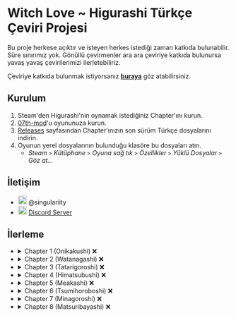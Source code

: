 # Witch Love ~ Higurashi Türkçe Çeviri Projesi

Bu proje herkese açıktır ve isteyen herkes istediği zaman katkıda bulunabilir. Süre sınırımız yok. Gönüllü çevirmenler ara ara çeviriye katkıda bulunursa yavaş yavaş çevirilerimizi ilerletebiliriz.

Çeviriye katkıda bulunmak istiyorsanız [**buraya**](../../tree/master/CONTRIBUTING.md) göz atabilirsiniz.

## Kurulum

1. Steam'den Higurashi'nin oynamak istediğiniz Chapter'ını kurun.
2. [07th-mod](https://07th-mod.com/home/)'u oyununuza kurun.
3. [Releases](../../releases) sayfasından Chapter'ınızın son sürüm Türkçe dosyalarını indirin.
4. Oyunun yerel dosyalarının bulunduğu klasöre bu dosyaları atın.
   * *Steam `>` Kütüphane `>` Oyuna sağ tık `>` Özellikler `>` Yüklü Dosyalar `>` Göz at...*

## İletişim
- <img src="https://i.imgur.com/62IuQAp.png" width=20 title="Discord" />  @singulariity
- <img src="https://i.imgur.com/62IuQAp.png" width=20 title="Discord" />  [Discord Server](https://discord.gg/jyD5jn9Vpd)

## İlerleme
* <details>
  <summary>Chapter 1 (Onikakushi) ❌</summary>

   * Story
      * [onik_op](../../tree/master/story/ch1/onik_op.txt) ✅
      * [onik_000](../../tree/master/story/ch1/onik_000.txt) ✅
      * [onik_001](../../tree/master/story/ch1/onik_001.txt) ✅
      * [onik_002](../../tree/master/story/ch1/onik_002.txt) ✅
      * [onik_003](../../tree/master/story/ch1/onik_003.txt) ❌
      * [onik_004](../../tree/master/story/ch1/onik_004.txt) ❌
      * [onik_005](../../tree/master/story/ch1/onik_005.txt) ❌
      * [onik_006](../../tree/master/story/ch1/onik_006.txt) ❌
      * [onik_007](../../tree/master/story/ch1/onik_007.txt) ❌
      * [onik_008](../../tree/master/story/ch1/onik_008.txt) ❌
      * [onik_009](../../tree/master/story/ch1/onik_009.txt) ❌
      * [onik_009_02](../../tree/master/story/ch1/onik_009_02.txt) ❌
      * [onik_010](../../tree/master/story/ch1/onik_010.txt) ❌
      * [onik_011](../../tree/master/story/ch1/onik_011.txt) ❌
      * [onik_012](../../tree/master/story/ch1/onik_012.txt) ❌
      * [onik_013](../../tree/master/story/ch1/onik_013.txt) ❌
      * [onik_014](../../tree/master/story/ch1/onik_014.txt) ❌
      * [onik_014_02](../../tree/master/story/ch1/onik_014_02.txt) ❌
      * [onik_015](../../tree/master/story/ch1/onik_015.txt) ❌
      * [onik_015_02](../../tree/master/story/ch1/onik_015_02.txt) ❌
      * [onik_015_03](../../tree/master/story/ch1/onik_015_03.txt) ❌
   * Tips
      * [onik_tips_01](../../tree/master/story/ch1/onik_tips_01.txt) ✅
      * [onik_tips_02](../../tree/master/story/ch1/onik_tips_02.txt) ✅
      * [onik_tips_03](../../tree/master/story/ch1/onik_tips_03.txt) ✅
      * [onik_tips_04](../../tree/master/story/ch1/onik_tips_04.txt) ✅
      * [onik_tips_05](../../tree/master/story/ch1/onik_tips_05.txt) ❌
      * [onik_tips_06](../../tree/master/story/ch1/onik_tips_06.txt) ❌
      * [onik_tips_07](../../tree/master/story/ch1/onik_tips_07.txt) ❌
      * [onik_tips_08](../../tree/master/story/ch1/onik_tips_08.txt) ❌
      * [onik_tips_09](../../tree/master/story/ch1/onik_tips_09.txt) ❌
      * [onik_tips_10](../../tree/master/story/ch1/onik_tips_10.txt) ❌
      * [onik_tips_11](../../tree/master/story/ch1/onik_tips_11.txt) ❌
      * [onik_tips_12](../../tree/master/story/ch1/onik_tips_12.txt) ❌
      * [onik_tips_13](../../tree/master/story/ch1/onik_tips_13.txt) ❌
      * [onik_tips_14](../../tree/master/story/ch1/onik_tips_14.txt) ❌
      * [onik_tips_15](../../tree/master/story/ch1/onik_tips_15.txt) ❌
      * [onik_tips_16](../../tree/master/story/ch1/onik_tips_16.txt) ❌
      * [onik_tips_17](../../tree/master/story/ch1/onik_tips_17.txt) ❌
      * [onik_tips_18](../../tree/master/story/ch1/onik_tips_18.txt) ❌
      * [onik_tips_19](../../tree/master/story/ch1/onik_tips_19.txt) ❌
      * [onik_tips_20](../../tree/master/story/ch1/onik_tips_20.txt) ❌
   * Other
      * [omake_01](../../tree/master/story/ch1/omake_01.txt) ❌
  </details>
* <details>
  <summary>Chapter 2 (Watanagashi) ❌</summary>

   * Story
      * [wata_001](../../tree/master/story/ch2/wata_001.txt.txt) ❌
      * [wata_002](../../tree/master/story/ch2/wata_002.txt.txt) ❌
      * [wata_003](../../tree/master/story/ch2/wata_003.txt.txt) ❌
      * [wata_004](../../tree/master/story/ch2/wata_004.txt.txt) ❌
      * [wata_005](../../tree/master/story/ch2/wata_005.txt.txt) ❌
      * [wata_006](../../tree/master/story/ch2/wata_006.txt.txt) ❌
      * [wata_007](../../tree/master/story/ch2/wata_007.txt.txt) ❌
      * [wata_008](../../tree/master/story/ch2/wata_008.txt.txt) ❌
      * [wata_009](../../tree/master/story/ch2/wata_009.txt.txt) ❌
      * [wata_009_02](../../tree/master/story/ch2/wata_009_02.txt.txt) ❌
      * [wata_010](../../tree/master/story/ch2/wata_010.txt.txt) ❌
      * [wata_010_02](../../tree/master/story/ch2/wata_010_02.txt.txt) ❌
      * [wata_010_03](../../tree/master/story/ch2/wata_010_03.txt.txt) ❌
      * [wata_010_04](../../tree/master/story/ch2/wata_010_04.txt.txt) ❌
      * [wata_011](../../tree/master/story/ch2/wata_011.txt.txt) ❌
      * [wata_011_02](../../tree/master/story/ch2/wata_011_02.txt.txt) ❌
      * [wata_012](../../tree/master/story/ch2/wata_012.txt.txt) ❌
      * [wata_012_02](../../tree/master/story/ch2/wata_012_02.txt.txt) ❌
      * [wata_012_03](../../tree/master/story/ch2/wata_012_03.txt.txt) ❌
   * Tips
      * [wata_tips_01](../../tree/master/story/ch2/wata_tips_01.txt.txt) ❌
      * [wata_tips_02](../../tree/master/story/ch2/wata_tips_02.txt.txt) ❌
      * [wata_tips_03](../../tree/master/story/ch2/wata_tips_03.txt.txt) ❌
      * [wata_tips_04](../../tree/master/story/ch2/wata_tips_04.txt.txt) ❌
      * [wata_tips_05](../../tree/master/story/ch2/wata_tips_05.txt.txt) ❌
      * [wata_tips_06](../../tree/master/story/ch2/wata_tips_06.txt.txt) ❌
      * [wata_tips_07](../../tree/master/story/ch2/wata_tips_07.txt.txt) ❌
      * [wata_tips_08](../../tree/master/story/ch2/wata_tips_08.txt.txt) ❌
      * [wata_tips_09](../../tree/master/story/ch2/wata_tips_09.txt.txt) ❌
      * [wata_tips_10](../../tree/master/story/ch2/wata_tips_10.txt.txt) ❌
      * [wata_tips_11](../../tree/master/story/ch2/wata_tips_11.txt.txt) ❌
      * [wata_tips_12](../../tree/master/story/ch2/wata_tips_12.txt.txt) ❌
      * [wata_tips_13](../../tree/master/story/ch2/wata_tips_13.txt.txt) ❌
      * [wata_tips_14](../../tree/master/story/ch2/wata_tips_14.txt.txt) ❌
      * [wata_tips_15](../../tree/master/story/ch2/wata_tips_15.txt.txt) ❌
      * [wata_tips_16](../../tree/master/story/ch2/wata_tips_16.txt.txt) ❌
      * [wata_tips_17](../../tree/master/story/ch2/wata_tips_17.txt.txt) ❌
      * [wata_tips_18](../../tree/master/story/ch2/wata_tips_18.txt.txt) ❌
      * [wata_tips_19](../../tree/master/story/ch2/wata_tips_19.txt.txt) ❌
      * [wata_tips_20](../../tree/master/story/ch2/wata_tips_20.txt.txt) ❌
      * [wata_tips_21](../../tree/master/story/ch2/wata_tips_21.txt.txt) ❌
      * [wata_tips_22](../../tree/master/story/ch2/wata_tips_22.txt.txt) ❌
      * [wata_tips_23](../../tree/master/story/ch2/wata_tips_23.txt.txt) ❌
      * [wata_tips_24](../../tree/master/story/ch2/wata_tips_24.txt.txt) ❌
   * Other
      * [omake_02](../../tree/master/story/ch2/omake_02.txt.txt) ❌
      * [wata_ep_01](../../tree/master/story/ch2/wata_ep_01.txt.txt) ❌
      * [wata_ep_02](../../tree/master/story/ch2/wata_ep_02.txt.txt) ❌
  </details>
* <details>
  <summary>Chapter 3 (Tatarigoroshi) ❌</summary>

   * Story
      * [tata_001](../../tree/master/story/ch3/tata_001.txt.txt) ❌
      * [tata_002](../../tree/master/story/ch3/tata_002.txt.txt) ❌
      * [tata_003](../../tree/master/story/ch3/tata_003.txt.txt) ❌
      * [tata_004](../../tree/master/story/ch3/tata_004.txt.txt) ❌
      * [tata_005](../../tree/master/story/ch3/tata_005.txt.txt) ❌
      * [tata_008](../../tree/master/story/ch3/tata_008.txt.txt) ❌
      * [tata_008_02](../../tree/master/story/ch3/tata_008_02.txt.txt) ❌
      * [tata_009](../../tree/master/story/ch3/tata_009.txt.txt) ❌
      * [tata_009_02](../../tree/master/story/ch3/tata_009_02.txt.txt) ❌
      * [tata_010](../../tree/master/story/ch3/tata_010.txt.txt) ❌
      * [tata_010_02](../../tree/master/story/ch3/tata_010_02.txt.txt) ❌
      * [tata_010_03](../../tree/master/story/ch3/tata_010_03.txt.txt) ❌
      * [tata_010_04](../../tree/master/story/ch3/tata_010_04.txt.txt) ❌
      * [tata_011](../../tree/master/story/ch3/tata_011.txt.txt) ❌
      * [tata_011_02](../../tree/master/story/ch3/tata_011_02.txt.txt) ❌
      * [tata_011_03](../../tree/master/story/ch3/tata_011_03.txt.txt) ❌
      * [tata_012](../../tree/master/story/ch3/tata_012.txt.txt) ❌
      * [tata_013](../../tree/master/story/ch3/tata_013.txt.txt) ❌
      * [tata_013_02](../../tree/master/story/ch3/tata_013_02.txt.txt) ❌
      * [tata_014](../../tree/master/story/ch3/tata_014.txt.txt) ❌
   * Tips
      * [tata_tips_01](../../tree/master/story/ch3/tata_tips_01.txt.txt) ❌
      * [tata_tips_02](../../tree/master/story/ch3/tata_tips_02.txt.txt) ❌
      * [tata_tips_03](../../tree/master/story/ch3/tata_tips_03.txt.txt) ❌
      * [tata_tips_04](../../tree/master/story/ch3/tata_tips_04.txt.txt) ❌
      * [tata_tips_05](../../tree/master/story/ch3/tata_tips_05.txt.txt) ❌
      * [tata_tips_06](../../tree/master/story/ch3/tata_tips_06.txt.txt) ❌
      * [tata_tips_07](../../tree/master/story/ch3/tata_tips_07.txt.txt) ❌
      * [tata_tips_08](../../tree/master/story/ch3/tata_tips_08.txt.txt) ❌
      * [tata_tips_09](../../tree/master/story/ch3/tata_tips_09.txt.txt) ❌
      * [tata_tips_10](../../tree/master/story/ch3/tata_tips_10.txt.txt) ❌
      * [tata_tips_11](../../tree/master/story/ch3/tata_tips_11.txt.txt) ❌
      * [tata_tips_12](../../tree/master/story/ch3/tata_tips_12.txt.txt) ❌
      * [tata_tips_13](../../tree/master/story/ch3/tata_tips_13.txt.txt) ❌
      * [tata_tips_14](../../tree/master/story/ch3/tata_tips_14.txt.txt) ❌
      * [tata_tips_15](../../tree/master/story/ch3/tata_tips_15.txt.txt) ❌
      * [tata_tips_16](../../tree/master/story/ch3/tata_tips_16.txt.txt) ❌
      * [tata_tips_17](../../tree/master/story/ch3/tata_tips_17.txt.txt) ❌
      * [tata_tips_18](../../tree/master/story/ch3/tata_tips_18.txt.txt) ❌
      * [tata_tips_19](../../tree/master/story/ch3/tata_tips_19.txt.txt) ❌
   * Other
      * [omake_03](../../tree/master/story/ch3/omake_03.txt.txt) ❌
      * [tata_ep01](../../tree/master/story/ch3/tata_ep01.txt.txt) ❌
      * [tata_ep02](../../tree/master/story/ch3/tata_ep02.txt.txt) ❌
  </details>
* <details>
  <summary>Chapter 4 (Himatsubushi) ❌</summary>

   * Story
      * [hima_001](../../tree/master/story/ch4/hima_001.txt.txt) ❌
      * [hima_002](../../tree/master/story/ch4/hima_002.txt.txt) ❌
      * [hima_002_02](../../tree/master/story/ch4/hima_002_02.txt.txt) ❌
      * [hima_002_03](../../tree/master/story/ch4/hima_002_03.txt.txt) ❌
      * [hima_003](../../tree/master/story/ch4/hima_003.txt.txt) ❌
      * [hima_003_02](../../tree/master/story/ch4/hima_003_02.txt.txt) ❌
      * [hima_003_03](../../tree/master/story/ch4/hima_003_03.txt.txt) ❌
      * [hima_003_03a](../../tree/master/story/ch4/hima_003_03a.txt.txt) ❌
      * [hima_003_04](../../tree/master/story/ch4/hima_003_04.txt.txt) ❌
      * [hima_003_05](../../tree/master/story/ch4/hima_003_05.txt.txt) ❌
      * [hima_004](../../tree/master/story/ch4/hima_004.txt.txt) ❌
   * Tips
      * [hima_tips_01](../../tree/master/story/ch4/hima_tips_01.txt.txt) ❌
      * [hima_tips_02](../../tree/master/story/ch4/hima_tips_02.txt.txt) ❌
      * [hima_tips_03](../../tree/master/story/ch4/hima_tips_03.txt.txt) ❌
      * [hima_tips_04](../../tree/master/story/ch4/hima_tips_04.txt.txt) ❌
      * [hima_tips_05](../../tree/master/story/ch4/hima_tips_05.txt.txt) ❌
      * [hima_tips_06](../../tree/master/story/ch4/hima_tips_06.txt.txt) ❌
      * [hima_tips_07](../../tree/master/story/ch4/hima_tips_07.txt.txt) ❌
      * [hima_tips_08](../../tree/master/story/ch4/hima_tips_08.txt.txt) ❌
      * [hima_tips_09](../../tree/master/story/ch4/hima_tips_09.txt.txt) ❌
      * [hima_tips_10](../../tree/master/story/ch4/hima_tips_10.txt.txt) ❌
      * [hima_tips_11](../../tree/master/story/ch4/hima_tips_11.txt.txt) ❌
      * [hima_tips_12](../../tree/master/story/ch4/hima_tips_12.txt.txt) ❌
      * [hima_tips_13](../../tree/master/story/ch4/hima_tips_13.txt.txt) ❌
      * [hima_tips_14](../../tree/master/story/ch4/hima_tips_14.txt.txt) ❌
   * Other
      * [hima_badend](../../tree/master/story/ch4/hima_badend.txt.txt) ❌
      * [omake_04](../../tree/master/story/ch4/omake_04.txt.txt) ❌
  </details>
* <details>
  <summary>Chapter 5 (Meakashi) ❌</summary>

   * Story
      * [_meak_001](../../tree/master/story/ch5/_meak_001.txt.txt) ❌
      * [_meak_002](../../tree/master/story/ch5/_meak_002.txt.txt) ❌
      * [_meak_003](../../tree/master/story/ch5/_meak_003.txt.txt) ❌
      * [_meak_004](../../tree/master/story/ch5/_meak_004.txt.txt) ❌
      * [_meak_005](../../tree/master/story/ch5/_meak_005.txt.txt) ❌
      * [_meak_006](../../tree/master/story/ch5/_meak_006.txt.txt) ❌
      * [_meak_007](../../tree/master/story/ch5/_meak_007.txt.txt) ❌
      * [_meak_008](../../tree/master/story/ch5/_meak_008.txt.txt) ❌
      * [_meak_009](../../tree/master/story/ch5/_meak_009.txt.txt) ❌
      * [_meak_010](../../tree/master/story/ch5/_meak_010.txt.txt) ❌
      * [_meak_011](../../tree/master/story/ch5/_meak_011.txt.txt) ❌
      * [_meak_012](../../tree/master/story/ch5/_meak_012.txt.txt) ❌
      * [_meak_013](../../tree/master/story/ch5/_meak_013.txt.txt) ❌
      * [_meak_014_1](../../tree/master/story/ch5/_meak_014_1.txt.txt) ❌
      * [_meak_014_2](../../tree/master/story/ch5/_meak_014_2.txt.txt) ❌
      * [_meak_015_1](../../tree/master/story/ch5/_meak_015_1.txt.txt) ❌
      * [_meak_015_2](../../tree/master/story/ch5/_meak_015_2.txt.txt) ❌
      * [_meak_016_1](../../tree/master/story/ch5/_meak_016_1.txt.txt) ❌
      * [_meak_016_2](../../tree/master/story/ch5/_meak_016_2.txt.txt) ❌
      * [_meak_017](../../tree/master/story/ch5/_meak_017.txt.txt) ❌
      * [_meak_018](../../tree/master/story/ch5/_meak_018.txt.txt) ❌
      * [_meak_019_1](../../tree/master/story/ch5/_meak_019_1.txt.txt) ❌
      * [_meak_019_2](../../tree/master/story/ch5/_meak_019_2.txt.txt) ❌
      * [_meak_020](../../tree/master/story/ch5/_meak_020.txt.txt) ❌
      * [_meak_021_1](../../tree/master/story/ch5/_meak_021_1.txt.txt) ❌
      * [_meak_021_2](../../tree/master/story/ch5/_meak_021_2.txt.txt) ❌
      * [_meak_022_1](../../tree/master/story/ch5/_meak_022_1.txt.txt) ❌
      * [_meak_022_2](../../tree/master/story/ch5/_meak_022_2.txt.txt) ❌
      * [_meak_023](../../tree/master/story/ch5/_meak_023.txt.txt) ❌
      * [_meak_024](../../tree/master/story/ch5/_meak_024.txt.txt) ❌
      * [_meak_024a](../../tree/master/story/ch5/_meak_024a.txt.txt) ❌
      * [_meak_024b](../../tree/master/story/ch5/_meak_024b.txt.txt) ❌
   * Tips
      * [_meak_tips_01](../../tree/master/story/ch5/_meak_tips_01.txt.txt) ❌
      * [_meak_tips_02](../../tree/master/story/ch5/_meak_tips_02.txt.txt) ❌
      * [_meak_tips_03](../../tree/master/story/ch5/_meak_tips_03.txt.txt) ❌
      * [_meak_tips_04](../../tree/master/story/ch5/_meak_tips_04.txt.txt) ❌
      * [_meak_tips_05](../../tree/master/story/ch5/_meak_tips_05.txt.txt) ❌
      * [_meak_tips_06](../../tree/master/story/ch5/_meak_tips_06.txt.txt) ❌
      * [_meak_tips_07](../../tree/master/story/ch5/_meak_tips_07.txt.txt) ❌
      * [_meak_tips_08](../../tree/master/story/ch5/_meak_tips_08.txt.txt) ❌
      * [_meak_tips_09](../../tree/master/story/ch5/_meak_tips_09.txt.txt) ❌
      * [_meak_tips_10](../../tree/master/story/ch5/_meak_tips_10.txt.txt) ❌
      * [_meak_tips_11](../../tree/master/story/ch5/_meak_tips_11.txt.txt) ❌
      * [_meak_tips_12](../../tree/master/story/ch5/_meak_tips_12.txt.txt) ❌
      * [_meak_tips_13](../../tree/master/story/ch5/_meak_tips_13.txt.txt) ❌
      * [_meak_tips_14](../../tree/master/story/ch5/_meak_tips_14.txt.txt) ❌
      * [_meak_tips_15](../../tree/master/story/ch5/_meak_tips_15.txt.txt) ❌
      * [_meak_tips_16](../../tree/master/story/ch5/_meak_tips_16.txt.txt) ❌
      * [_meak_tips_17](../../tree/master/story/ch5/_meak_tips_17.txt.txt) ❌
      * [_meak_tips_18](../../tree/master/story/ch5/_meak_tips_18.txt.txt) ❌
      * [_meak_tips_19](../../tree/master/story/ch5/_meak_tips_19.txt.txt) ❌
      * [_meak_tips_20](../../tree/master/story/ch5/_meak_tips_20.txt.txt) ❌
      * [_meak_tips_21](../../tree/master/story/ch5/_meak_tips_21.txt.txt) ❌
      * [_meak_tips_22](../../tree/master/story/ch5/_meak_tips_22.txt.txt) ❌
      * [_meak_tips_23](../../tree/master/story/ch5/_meak_tips_23.txt.txt) ❌
   * Other
      * [_meak_badend](../../tree/master/story/ch5/_meak_badend.txt.txt) ❌
      * [_meak_ep_01](../../tree/master/story/ch5/_meak_ep_01.txt.txt) ❌
      * [_meak_ep_02](../../tree/master/story/ch5/_meak_ep_02.txt.txt) ❌
      * [_meak_ep_03](../../tree/master/story/ch5/_meak_ep_03.txt.txt) ❌
      * [staffroom](../../tree/master/story/ch5/staffroom.txt.txt) ❌
  </details>
* <details>
  <summary>Chapter 6 (Tsumihoroboshi) ❌</summary>

   * Story
      * [_tsum_op](../../tree/master/story/ch6/_tsum_op.txt.txt) ❌
      * [_tsum_001](../../tree/master/story/ch6/_tsum_001.txt.txt) ❌
      * [_tsum_002_1](../../tree/master/story/ch6/_tsum_002_1.txt.txt) ❌
      * [_tsum_002_2](../../tree/master/story/ch6/_tsum_002_2.txt.txt) ❌
      * [_tsum_003_1](../../tree/master/story/ch6/_tsum_003_1.txt.txt) ❌
      * [_tsum_003_2](../../tree/master/story/ch6/_tsum_003_2.txt.txt) ❌
      * [_tsum_003_3](../../tree/master/story/ch6/_tsum_003_3.txt.txt) ❌
      * [_tsum_003_4](../../tree/master/story/ch6/_tsum_003_4.txt.txt) ❌
      * [_tsum_004](../../tree/master/story/ch6/_tsum_004.txt.txt) ❌
      * [_tsum_005](../../tree/master/story/ch6/_tsum_005.txt.txt) ❌
      * [_tsum_006](../../tree/master/story/ch6/_tsum_006.txt.txt) ❌
      * [_tsum_007](../../tree/master/story/ch6/_tsum_007.txt.txt) ❌
      * [_tsum_008](../../tree/master/story/ch6/_tsum_008.txt.txt) ❌
      * [_tsum_009](../../tree/master/story/ch6/_tsum_009.txt.txt) ❌
      * [_tsum_010](../../tree/master/story/ch6/_tsum_010.txt.txt) ❌
      * [_tsum_011](../../tree/master/story/ch6/_tsum_011.txt.txt) ❌
      * [_tsum_012_1](../../tree/master/story/ch6/_tsum_012_1.txt.txt) ❌
      * [_tsum_012_2](../../tree/master/story/ch6/_tsum_012_2.txt.txt) ❌
      * [_tsum_013](../../tree/master/story/ch6/_tsum_013.txt.txt) ❌
      * [_tsum_014](../../tree/master/story/ch6/_tsum_014.txt.txt) ❌
      * [_tsum_015_1](../../tree/master/story/ch6/_tsum_015_1.txt.txt) ❌
      * [_tsum_015_2](../../tree/master/story/ch6/_tsum_015_2.txt.txt) ❌
      * [_tsum_016](../../tree/master/story/ch6/_tsum_016.txt.txt) ❌
      * [_tsum_017](../../tree/master/story/ch6/_tsum_017.txt.txt) ❌
      * [_tsum_018](../../tree/master/story/ch6/_tsum_018.txt.txt) ❌
      * [_tsum_019](../../tree/master/story/ch6/_tsum_019.txt.txt) ❌
      * [_tsum_020](../../tree/master/story/ch6/_tsum_020.txt.txt) ❌
      * [_tsum_021](../../tree/master/story/ch6/_tsum_021.txt.txt) ❌
      * [_tsum_022](../../tree/master/story/ch6/_tsum_022.txt.txt) ❌
      * [_tsum_023_1](../../tree/master/story/ch6/_tsum_023_1.txt.txt) ❌
      * [_tsum_023_2](../../tree/master/story/ch6/_tsum_023_2.txt.txt) ❌
      * [_tsum_024_1](../../tree/master/story/ch6/_tsum_024_1.txt.txt) ❌
      * [_tsum_024_1a](../../tree/master/story/ch6/_tsum_024_1a.txt.txt) ❌
      * [_tsum_024_2](../../tree/master/story/ch6/_tsum_024_2.txt.txt) ❌
      * [_tsum_025](../../tree/master/story/ch6/_tsum_025.txt.txt) ❌
      * [_tsum_026](../../tree/master/story/ch6/_tsum_026.txt.txt) ❌
      * [_tsum_026a](../../tree/master/story/ch6/_tsum_026a.txt.txt) ❌
   * Tips
      * [_tsum_tips_001](../../tree/master/story/ch6/_tsum_tips_001.txt.txt) ❌
      * [_tsum_tips_002](../../tree/master/story/ch6/_tsum_tips_002.txt.txt) ❌
      * [_tsum_tips_003](../../tree/master/story/ch6/_tsum_tips_003.txt.txt) ❌
      * [_tsum_tips_004](../../tree/master/story/ch6/_tsum_tips_004.txt.txt) ❌
      * [_tsum_tips_005](../../tree/master/story/ch6/_tsum_tips_005.txt.txt) ❌
      * [_tsum_tips_006](../../tree/master/story/ch6/_tsum_tips_006.txt.txt) ❌
      * [_tsum_tips_007](../../tree/master/story/ch6/_tsum_tips_007.txt.txt) ❌
      * [_tsum_tips_008](../../tree/master/story/ch6/_tsum_tips_008.txt.txt) ❌
      * [_tsum_tips_009](../../tree/master/story/ch6/_tsum_tips_009.txt.txt) ❌
      * [_tsum_tips_010](../../tree/master/story/ch6/_tsum_tips_010.txt.txt) ❌
      * [_tsum_tips_011](../../tree/master/story/ch6/_tsum_tips_011.txt.txt) ❌
      * [_tsum_tips_012](../../tree/master/story/ch6/_tsum_tips_012.txt.txt) ❌
      * [_tsum_tips_013](../../tree/master/story/ch6/_tsum_tips_013.txt.txt) ❌
      * [_tsum_tips_014](../../tree/master/story/ch6/_tsum_tips_014.txt.txt) ❌
   * Other
      * [tsum_badend1](../../tree/master/story/ch6/tsum_badend1.txt.txt) ❌
      * [tsum_badend2](../../tree/master/story/ch6/tsum_badend2.txt.txt) ❌
      * [staffroom](../../tree/master/story/ch6/staffroom.txt.txt) ❌
  </details>
* <details>
  <summary>Chapter 7 (Minagoroshi) ❌</summary>

   * Story
      * [_mina_op](../../tree/master/story/ch7/_mina_op.txt.txt) ❌
      * [_mina_001](../../tree/master/story/ch7/_mina_001.txt.txt) ❌
      * [_mina_002_1](../../tree/master/story/ch7/_mina_002_1.txt.txt) ❌
      * [_mina_002_1a](../../tree/master/story/ch7/_mina_002_1a.txt.txt) ❌
      * [_mina_002_1b](../../tree/master/story/ch7/_mina_002_1b.txt.txt) ❌
      * [_mina_002_2](../../tree/master/story/ch7/_mina_002_2.txt.txt) ❌
      * [_mina_003_1](../../tree/master/story/ch7/_mina_003_1.txt.txt) ❌
      * [_mina_003_2](../../tree/master/story/ch7/_mina_003_2.txt.txt) ❌
      * [_mina_004](../../tree/master/story/ch7/_mina_004.txt.txt) ❌
      * [_mina_005](../../tree/master/story/ch7/_mina_005.txt.txt) ❌
      * [_mina_006](../../tree/master/story/ch7/_mina_006.txt.txt) ❌
      * [_mina_007](../../tree/master/story/ch7/_mina_007.txt.txt) ❌
      * [_mina_008](../../tree/master/story/ch7/_mina_008.txt.txt) ❌
      * [_mina_009_2](../../tree/master/story/ch7/_mina_009_2.txt.txt) ❌
      * [_mina_010](../../tree/master/story/ch7/_mina_010.txt.txt) ❌
      * [_mina_011_1](../../tree/master/story/ch7/_mina_011_1.txt.txt) ❌
      * [_mina_011_2](../../tree/master/story/ch7/_mina_011_2.txt.txt) ❌
      * [_mina_012](../../tree/master/story/ch7/_mina_012.txt.txt) ❌
      * [_mina_013](../../tree/master/story/ch7/_mina_013.txt.txt) ❌
      * [_mina_014](../../tree/master/story/ch7/_mina_014.txt.txt) ❌
      * [_mina_015_1](../../tree/master/story/ch7/_mina_015_1.txt.txt) ❌
      * [_mina_015_2](../../tree/master/story/ch7/_mina_015_2.txt.txt) ❌
      * [_mina_016](../../tree/master/story/ch7/_mina_016.txt.txt) ❌
      * [_mina_017](../../tree/master/story/ch7/_mina_017.txt.txt) ❌
      * [_mina_018](../../tree/master/story/ch7/_mina_018.txt.txt) ❌
      * [_mina_019](../../tree/master/story/ch7/_mina_019.txt.txt) ❌
      * [_mina_020](../../tree/master/story/ch7/_mina_020.txt.txt) ❌
      * [_mina_021](../../tree/master/story/ch7/_mina_021.txt.txt) ❌
      * [_mina_022](../../tree/master/story/ch7/_mina_022.txt.txt) ❌
      * [_mina_023_1](../../tree/master/story/ch7/_mina_023_1.txt.txt) ❌
      * [_mina_023_2](../../tree/master/story/ch7/_mina_023_2.txt.txt) ❌
      * [_mina_024](../../tree/master/story/ch7/_mina_024.txt.txt) ❌
      * [_mina_025](../../tree/master/story/ch7/_mina_025.txt.txt) ❌
      * [_mina_026](../../tree/master/story/ch7/_mina_026.txt.txt) ❌
      * [_mina_027](../../tree/master/story/ch7/_mina_027.txt.txt) ❌
      * [_mina_028](../../tree/master/story/ch7/_mina_028.txt.txt) ❌
   * Tips
      * [_mina_tips_001](../../tree/master/story/ch7/_mina_tips_001.txt.txt) ❌
      * [_mina_tips_002](../../tree/master/story/ch7/_mina_tips_002.txt.txt) ❌
      * [_mina_tips_003](../../tree/master/story/ch7/_mina_tips_003.txt.txt) ❌
      * [_mina_tips_004](../../tree/master/story/ch7/_mina_tips_004.txt.txt) ❌
      * [_mina_tips_005](../../tree/master/story/ch7/_mina_tips_005.txt.txt) ❌
      * [_mina_tips_006](../../tree/master/story/ch7/_mina_tips_006.txt.txt) ❌
      * [_mina_tips_007](../../tree/master/story/ch7/_mina_tips_007.txt.txt) ❌
      * [_mina_tips_008](../../tree/master/story/ch7/_mina_tips_008.txt.txt) ❌
      * [_mina_tips_009](../../tree/master/story/ch7/_mina_tips_009.txt.txt) ❌
      * [_mina_tips_010](../../tree/master/story/ch7/_mina_tips_010.txt.txt) ❌
      * [_mina_tips_011](../../tree/master/story/ch7/_mina_tips_011.txt.txt) ❌
      * [_mina_tips_012](../../tree/master/story/ch7/_mina_tips_012.txt.txt) ❌
      * [_mina_tips_013](../../tree/master/story/ch7/_mina_tips_013.txt.txt) ❌
   * Other
      * [_mina_ep](../../tree/master/story/ch7/_mina_ep.txt.txt) ❌
      * [staffroom](../../tree/master/story/ch7/staffroom.txt.txt) ❌
  </details>
* <details>
  <summary>Chapter 8 (Matsuribayashi) ❌</summary>

   * Story
      * [_mats_op](../../tree/master/story/ch8/_mats_op.txt.txt) ❌
      * [_mats_001](../../tree/master/story/ch8/_mats_001.txt.txt) ❌
      * [_mats_002](../../tree/master/story/ch8/_mats_002.txt.txt) ❌
      * [_mats_003](../../tree/master/story/ch8/_mats_003.txt.txt) ❌
      * [_mats_004](../../tree/master/story/ch8/_mats_004.txt.txt) ❌
      * [_mats_005](../../tree/master/story/ch8/_mats_005.txt.txt) ❌
      * [_mats_006](../../tree/master/story/ch8/_mats_006.txt.txt) ❌
      * [_mats_007](../../tree/master/story/ch8/_mats_007.txt.txt) ❌
      * [_mats_008](../../tree/master/story/ch8/_mats_008.txt.txt) ❌
      * [_mats_009](../../tree/master/story/ch8/_mats_009.txt.txt) ❌
      * [_mats_010](../../tree/master/story/ch8/_mats_010.txt.txt) ❌
      * [_mats_011](../../tree/master/story/ch8/_mats_011.txt.txt) ❌
      * [_mats_012](../../tree/master/story/ch8/_mats_012.txt.txt) ❌
      * [_mats_013](../../tree/master/story/ch8/_mats_013.txt.txt) ❌
      * [_mats_014](../../tree/master/story/ch8/_mats_014.txt.txt) ❌
      * [_mats_015](../../tree/master/story/ch8/_mats_015.txt.txt) ❌
      * [_mats_016](../../tree/master/story/ch8/_mats_016.txt.txt) ❌
      * [_mats_017](../../tree/master/story/ch8/_mats_017.txt.txt) ❌
      * [_mats_018](../../tree/master/story/ch8/_mats_018.txt.txt) ❌
      * [_mats_019](../../tree/master/story/ch8/_mats_019.txt.txt) ❌
      * [_mats_020](../../tree/master/story/ch8/_mats_020.txt.txt) ❌
      * [_mats_021](../../tree/master/story/ch8/_mats_021.txt.txt) ❌
      * [_mats_022](../../tree/master/story/ch8/_mats_022.txt.txt) ❌
      * [_mats_023](../../tree/master/story/ch8/_mats_023.txt.txt) ❌
      * [_mats_024](../../tree/master/story/ch8/_mats_024.txt.txt) ❌
      * [_mats_025](../../tree/master/story/ch8/_mats_025.txt.txt) ❌
      * [_kakera01](../../tree/master/story/ch8/_kakera01.txt.txt) ❌
      * [_kakera02](../../tree/master/story/ch8/_kakera02.txt.txt) ❌
      * [_kakera03](../../tree/master/story/ch8/_kakera03.txt.txt) ❌
      * [_kakera04](../../tree/master/story/ch8/_kakera04.txt.txt) ❌
      * [_kakera05](../../tree/master/story/ch8/_kakera05.txt.txt) ❌
      * [_kakera06](../../tree/master/story/ch8/_kakera06.txt.txt) ❌
      * [_kakera07](../../tree/master/story/ch8/_kakera07.txt.txt) ❌
      * [_kakera08](../../tree/master/story/ch8/_kakera08.txt.txt) ❌
      * [_kakera09](../../tree/master/story/ch8/_kakera09.txt.txt) ❌
      * [_kakera10](../../tree/master/story/ch8/_kakera10.txt.txt) ❌
      * [_kakera11](../../tree/master/story/ch8/_kakera11.txt.txt) ❌
      * [_kakera12](../../tree/master/story/ch8/_kakera12.txt.txt) ❌
      * [_kakera13](../../tree/master/story/ch8/_kakera13.txt.txt) ❌
      * [_kakera14](../../tree/master/story/ch8/_kakera14.txt.txt) ❌
      * [_kakera15](../../tree/master/story/ch8/_kakera15.txt.txt) ❌
      * [_kakera16](../../tree/master/story/ch8/_kakera16.txt.txt) ❌
      * [_kakera17](../../tree/master/story/ch8/_kakera17.txt.txt) ❌
      * [_kakera18](../../tree/master/story/ch8/_kakera18.txt.txt) ❌
      * [_kakera19](../../tree/master/story/ch8/_kakera19.txt.txt) ❌
      * [_kakera20](../../tree/master/story/ch8/_kakera20.txt.txt) ❌
      * [_kakera21](../../tree/master/story/ch8/_kakera21.txt.txt) ❌
      * [_kakera22](../../tree/master/story/ch8/_kakera22.txt.txt) ❌
      * [_kakera23](../../tree/master/story/ch8/_kakera23.txt.txt) ❌
      * [_kakera24](../../tree/master/story/ch8/_kakera24.txt.txt) ❌
      * [_kakera25](../../tree/master/story/ch8/_kakera25.txt.txt) ❌
      * [_kakera26](../../tree/master/story/ch8/_kakera26.txt.txt) ❌
      * [_kakera27](../../tree/master/story/ch8/_kakera27.txt.txt) ❌
      * [_kakera28](../../tree/master/story/ch8/_kakera28.txt.txt) ❌
      * [_kakera29](../../tree/master/story/ch8/_kakera29.txt.txt) ❌
      * [_kakera30](../../tree/master/story/ch8/_kakera30.txt.txt) ❌
      * [_kakera31](../../tree/master/story/ch8/_kakera31.txt.txt) ❌
      * [_kakera32](../../tree/master/story/ch8/_kakera32.txt.txt) ❌
      * [_kakera33](../../tree/master/story/ch8/_kakera33.txt.txt) ❌
      * [_kakera34](../../tree/master/story/ch8/_kakera34.txt.txt) ❌
      * [_kakera35](../../tree/master/story/ch8/_kakera35.txt.txt) ❌
      * [_kakera36](../../tree/master/story/ch8/_kakera36.txt.txt) ❌
      * [_kakera37](../../tree/master/story/ch8/_kakera37.txt.txt) ❌
      * [_kakera38](../../tree/master/story/ch8/_kakera38.txt.txt) ❌
      * [_kakera39](../../tree/master/story/ch8/_kakera39.txt.txt) ❌
      * [_kakera40](../../tree/master/story/ch8/_kakera40.txt.txt) ❌
      * [_kakera41](../../tree/master/story/ch8/_kakera41.txt.txt) ❌
      * [_kakera42](../../tree/master/story/ch8/_kakera42.txt.txt) ❌
      * [_kakera43](../../tree/master/story/ch8/_kakera43.txt.txt) ❌
      * [_kakera44](../../tree/master/story/ch8/_kakera44.txt.txt) ❌
      * [_kakera45](../../tree/master/story/ch8/_kakera45.txt.txt) ❌
      * [_kakera46](../../tree/master/story/ch8/_kakera46.txt.txt) ❌
      * [_kakera47](../../tree/master/story/ch8/_kakera47.txt.txt) ❌
      * [_kakera48](../../tree/master/story/ch8/_kakera48.txt.txt) ❌
      * [_kakera49](../../tree/master/story/ch8/_kakera49.txt.txt) ❌
      * [_kakera50](../../tree/master/story/ch8/_kakera50.txt.txt) ❌
      * [_kakera50_02](../../tree/master/story/ch8/_kakera50_02.txt.txt) ❌
      * [_kakera51](../../tree/master/story/ch8/_kakera51.txt.txt) ❌
      * [_kakera52](../../tree/master/story/ch8/_kakera52.txt.txt) ❌
   * Tips
      * [_mats_tips_01](../../tree/master/story/ch8/_mats_tips_01.txt.txt) ❌
   * Other
      * [staffroom](../../tree/master/story/ch8/staffroom.txt.txt) ❌
  </details>